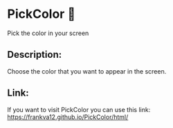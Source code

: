 # PickColor 🎨
Pick the color in your screen

## Description:
Choose the color that you want to appear in the screen.

## Link:
If you want to visit PickColor you can use this link: https://frankva12.github.io/PickColor/html/

